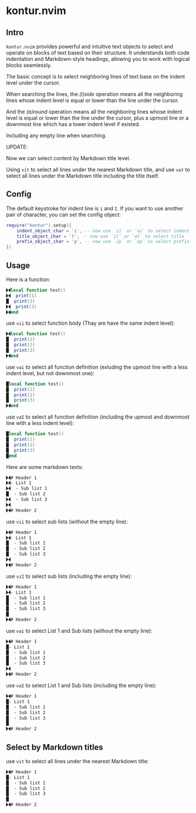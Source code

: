 # kontur.nvim

## Intro

`kontur.nvim` provides powerful and intuitive text objects to select and operate on blocks of text based on their structure. It understands both code indentation and Markdown-style headings, allowing you to work with logical blocks seamlessly.

The basic concept is to select neighboring lines of text base on the indent level under the cursor.

When searching the lines, the *(i)side* operation means all the neighboring lines whose indent level is equal or lower than the line under the cursor.

And the *(a)round* operation means all the neighboring lines whose indent level is equal or lower than the line under the cursor, plus a upmost line or a downmost line which has a lower indent level if existed.

Including any empty line when searching.

UPDATE:

Now we can select content by Markdown title level.

Using `vit` to select all lines under the nearest Markdown title, and use `vat` to select all lines under the Markdown title including the title itself.



## Config

The default keystroke for indent line is `i` and `I`. If you want to use another pair of character, you can set the config object:

```lua
require("kontur").setup({
    indent_object_char = 'i', -- now use `ii` or `ai` to select indent
    title_object_char = 't', -- now use `it` or `at` to select title
    prefix_object_char = 'p', -- now use `ip` or `ap` to select prefix block
})
```

## Usage

Here is a function:

```lua
🮛local function test()
🮛  print(1)
█  print(2)
🮛  print(3)
🮛end
```

use `vii` to select function body (Thay are have the same indent level):

```lua
🮛local function test()
█  print(1)
█  print(2)
█  print(3)
🮛end
```

use `vai` to select all function definition (exluding the upmost line with a less indent level, but not downmost one):

```lua
█local function test()
█  print(1)
█  print(2)
█  print(3)
🮛end
```
use `vaI` to select all function definition (including the upmost and downmost line with a less indent level):

```lua
█local function test()
█  print(1)
█  print(2)
█  print(3)
█end
```


Here are some markdown texts:

```markdown
🮛# Header 1
🮛- List 1
🮛  - Sub list 1
█  - Sub list 2
🮛  - Sub list 3
🮛
🮛# Header 2
```

use `vii` to select sub lists (without the empty line):

```markdown
🮛# Header 1
🮛- List 1
█  - Sub list 1
█  - Sub list 2
█  - Sub list 3
🮛
🮛# Header 2
```
use `viI` to select sub lists (including the empty line):

```markdown
🮛# Header 1
🮛- List 1
█  - Sub list 1
█  - Sub list 2
█  - Sub list 3
█
🮛# Header 2
```
use `vai` to select List 1 and Sub lists (without the empty line):

```markdown
🮛# Header 1
█- List 1
█  - Sub list 1
█  - Sub list 2
█  - Sub list 3
🮛
🮛# Header 2
```
use `vaI` to select List 1 and Sub lists (including the empty line):

```markdown
🮛# Header 1
█- List 1
█  - Sub list 1
█  - Sub list 2
█  - Sub list 3
█
🮛# Header 2
```

## Select by Markdown titles

use `vit` to select all lines under the nearest Markdown title:

```Markdown
🮛# Header 1
█- List 1
█  - Sub list 1
█  - Sub list 2
█  - Sub list 3
█
🮛# Header 2
```
